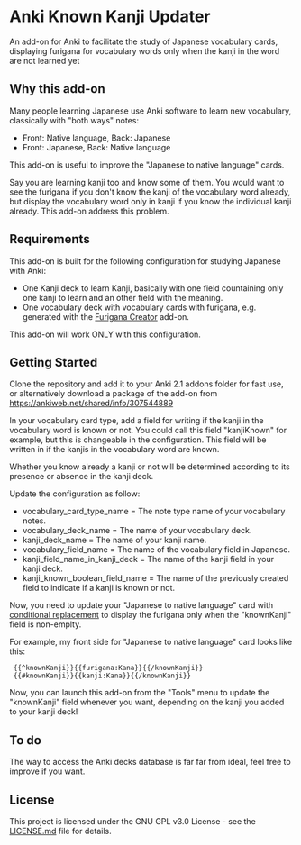 # Anki Known Kanji Updater

An add-on for Anki to facilitate the study of Japanese vocabulary cards, displaying furigana for vocabulary words only when the kanji in the word are not learned yet

## Why this add-on

Many people learning Japanese use Anki software to learn new vocabulary, classically with "both ways" notes:

- Front: Native language, Back: Japanese
- Front: Japanese, Back: Native language

This add-on is useful to improve the "Japanese to native language" cards.

Say you are learning kanji too and know some of them. You would want to see the furigana if you don't know the kanji of the vocabulary word already, but display the vocabulary word only in kanji if you know the individual kanji already. This add-on address this problem.

## Requirements

This add-on is built for the following configuration for studying Japanese with Anki:

- One Kanji deck to learn Kanji, basically with one field countaining only one kanji to learn and an other field with the meaning.
- One vocabulary deck with vocabulary cards with furigana, e.g. generated with the [Furigana Creator](https://github.com/fxmarty/Anki-Furigana-Creator) add-on.

This add-on will work ONLY with this configuration.

## Getting Started

Clone the repository and add it to your Anki 2.1 addons folder for fast use, or alternatively download a package of the add-on from https://ankiweb.net/shared/info/307544889

In your vocabulary card type, add a field for writing if the kanji in the vocabulary word is known or not. You could call this field "kanjiKnown" for example, but this is changeable in the configuration. This field will be written in if the kanjis in the vocabulary word are known.

Whether you know already a kanji or not will be determined according to its presence or absence in the kanji deck.

Update the configuration as follow:

- vocabulary_card_type_name = The note type name of your vocabulary notes.
- vocabulary_deck_name = The name of your vocabulary deck.
- kanji_deck_name = The name of your kanji name.
- vocabulary_field_name = The name of the vocabulary field in Japanese.
- kanji_field_name_in_kanji_deck = The name of the kanji field in your kanji deck.
- kanji_known_boolean_field_name = The name of the previously created field to indicate if a kanji is known or not.

Now, you need to update your "Japanese to native language" card with [conditional replacement](https://apps.ankiweb.net/docs/manual.html#conditional-replacement) to display the furigana only when the "knownKanji" field is non-emplty.

For example, my front side for "Japanese to native language" card looks like this:

```
 {{^knownKanji}}{{furigana:Kana}}{{/knownKanji}}
 {{#knownKanji}}{{kanji:Kana}}{{/knownKanji}}
```

Now, you can launch this add-on from the "Tools" menu to update the "knownKanji" field whenever you want, depending on the kanji you added to your kanji deck!

## To do

The way to access the Anki decks database is far far from ideal, feel free to improve if you want.

## License

This project is licensed under the GNU GPL v3.0 License - see the [LICENSE.md](LICENSE.md) file for details.
